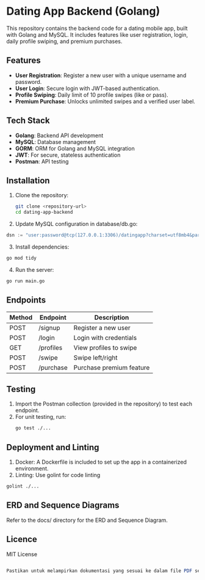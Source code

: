 # Dating App Backend (Golang)

This repository contains the backend code for a dating mobile app, built with Golang and MySQL. It includes features like user registration, login, daily profile swiping, and premium purchases.

## Features

- **User Registration**: Register a new user with a unique username and password.
- **User Login**: Secure login with JWT-based authentication.
- **Profile Swiping**: Daily limit of 10 profile swipes (like or pass).
- **Premium Purchase**: Unlocks unlimited swipes and a verified user label.

## Tech Stack

- **Golang**: Backend API development
- **MySQL**: Database management
- **GORM**: ORM for Golang and MySQL integration
- **JWT**: For secure, stateless authentication
- **Postman**: API testing

## Installation

1. Clone the repository:
   ```bash
   git clone <repository-url>
   cd dating-app-backend
   ```
2. Update MySQL configuration in database/db.go:
  ```Go
  dsn := "user:password@tcp(127.0.0.1:3306)/datingapp?charset=utf8mb4&parseTime=True&loc=Local"
  ```
3. Install dependencies:
  ```bash
  go mod tidy
  ```
4. Run the server:
  ```bash
  go run main.go
  ````
## Endpoints
  | Method  | Endpoint | Description |
  | ------------- | ------------- | ------------------ |
  | POST  | /signup    | Register a new user | 
  | POST  | /login     | Login with credentials |
  | GET  | /profiles   | View profiles to swipe |
  | POST  | /swipe     | Swipe left/right |
  | POST  | /purchase  | Purchase premium feature |

## Testing
1. Import the Postman collection (provided in the repository) to test each endpoint.
2. For unit testing, run:
   ```bash
   go test ./...
   ```
## Deployment and Linting
1. Docker: A Dockerfile is included to set up the app in a containerized environment.
2. Linting: Use golint for code linting
  ```bash
  golint ./...
  ```
## ERD and Sequence Diagrams
Refer to the docs/ directory for the ERD and Sequence Diagram.

## Licence
MIT License
```mathematica

Pastikan untuk melampirkan dokumentasi yang sesuai ke dalam file PDF serta menyimpan README di dalam repository GitHub agar dapat memenuhi seluruh kebutuhan submission.

```
